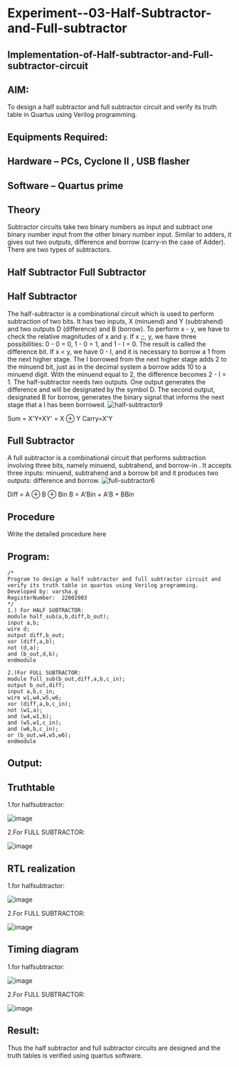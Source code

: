 # Experiment--03-Half-Subtractor-and-Full-subtractor
## Implementation-of-Half-subtractor-and-Full-subtractor-circuit
## AIM:
To design a half subtractor and full subtractor circuit and verify its truth table in Quartus using Verilog programming.

## Equipments Required:
## Hardware – PCs, Cyclone II , USB flasher
## Software – Quartus prime
## Theory
Subtractor circuits take two binary numbers as input and subtract one binary number input from the other binary number input. Similar to adders, it gives out two outputs, difference and borrow (carry-in the case of Adder). There are two types of subtractors.

## Half Subtractor Full Subtractor
## Half Subtractor
The half-subtractor is a combinational circuit which is used to perform subtraction of two bits. It has two inputs, X (minuend) and Y (subtrahend) and two outputs D (difference) and B (borrow). To perform x - y, we have to check the relative magnitudes of x and y. If x ;;, y, we have three possibilities: 0 - 0 = 0, 1 - 0 = 1, and 1 - I = 0. The result is called the difference bit. If x < y, we have 0 - I, and it is necessary to borrow a 1 from the next higher stage. The I borrowed from the next higher stage adds 2 to the minuend bit, just as in the decimal system a borrow adds 10 to a minuend digit. With the minuend equal to 2, the difference becomes 2 - I = 1. The half-subtractor needs two outputs. One output generates the difference and will be designated by the symbol D. The second output, designated B for borrow, generates the binary signal that informs the next stage that a I has been borrowed.
![half-subtractor9](https://user-images.githubusercontent.com/36288975/166112538-58c3bc7c-ee5d-4e6a-ac8d-8e8328efe27a.png)


Sum = X'Y+XY' = X ⊕ Y
Carry=X'Y

## Full Subtractor
A full subtractor is a combinational circuit that performs subtraction involving three bits, namely minuend, subtrahend, and borrow-in . It accepts three inputs: minuend, subtrahend and a borrow bit and it produces two outputs: difference and borrow. 
![full-subtractor6](https://user-images.githubusercontent.com/36288975/166112541-24c68359-3de8-4674-ae22-8272ffc385ed.png)


Diff = A ⊕ B ⊕ Bin B = A'Bin + A'B + BBin

## Procedure



Write the detailed procedure here 


## Program:
```
/*
Program to design a half subtractor and full subtractor circuit and verify its truth table in quartus using Verilog programming.
Developed by: varsha.g
RegisterNumber:  22002003
*/
1.) For HALF SUBTRACTOR:
module half_sub(a,b,diff,b_out);
input a,b;
wire d;
output diff,b_out;
xor (diff,a,b);
not (d,a);
and (b_out,d,b);
endmodule

2.)For FULL SUBTRACTOR:
module full_sub(b_out,diff,a,b,c_in);
output b_out,diff;
input a,b,c_in;
wire w1,w4,w5,w6;
xor (diff,a,b,c_in);
not (w1,a);
and (w4,w1,b);
and (w5,w1,c_in);
and (w6,b,c_in);
or (b_out,w4,w5,w6);
endmodule

```
## Output:

## Truthtable
1.for halfsubtractor:

![image](https://user-images.githubusercontent.com/119288183/229424974-c5f7a8c3-0206-4fcb-816e-0f34253363e4.png)

2.For FULL SUBTRACTOR:

![image](https://user-images.githubusercontent.com/119288183/229426422-2081fce5-b17f-493f-afd8-a4b234cd2345.png)


##  RTL realization
1.for halfsubtractor:

![image](https://user-images.githubusercontent.com/119288183/229426602-9ae02921-3477-4d79-9576-9cb4bf945157.png)

2.For FULL SUBTRACTOR:

![image](https://user-images.githubusercontent.com/119288183/229426680-0d19e0ae-29ea-42c2-adea-c0e49f26b3a6.png)



## Timing diagram

1.for halfsubtractor:

![image](https://user-images.githubusercontent.com/119288183/229426835-c0f0eb30-a844-4e2a-8e08-051981695e42.png)

2.For FULL SUBTRACTOR:

![image](https://user-images.githubusercontent.com/119288183/229426926-62b8da02-c97c-476f-a3bb-3f5b4d983af3.png)



## Result:
Thus the half subtractor and full subtractor circuits are designed and the truth tables is verified using quartus software.
